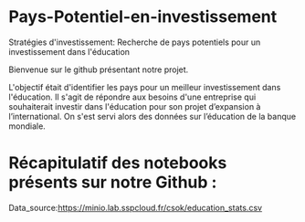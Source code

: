 # Pays-Potentiel-en-investissement
Stratégies d'investissement: Recherche de pays potentiels pour un investissement dans l'éducation

Bienvenue sur le github présentant notre projet.

L'objectif était d'identifier les pays pour un meilleur investissement dans l'éducation. Il s'agit de répondre aux besoins d'une entreprise qui souhaiterait investir dans l'éducation pour son projet d’expansion à l’international. On s'est servi alors des données sur l’éducation de la banque mondiale.
# Récapitulatif des notebooks présents sur notre Github :




Data_source:https://minio.lab.sspcloud.fr/csok/education_stats.csv